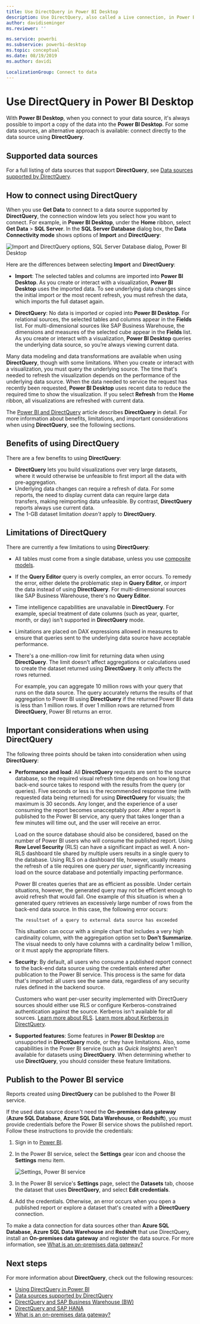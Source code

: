 ```yaml
---
title: Use DirectQuery in Power BI Desktop
description: Use DirectQuery, also called a Live connection, in Power BI Desktop
author: davidiseminger
ms.reviewer: ''

ms.service: powerbi
ms.subservice: powerbi-desktop
ms.topic: conceptual
ms.date: 08/19/2019
ms.author: davidi

LocalizationGroup: Connect to data
---
```

# Use DirectQuery in Power BI Desktop
With **Power BI Desktop**, when you connect to your data source, it's always possible to import a copy of the data into the **Power BI Desktop**. For some data sources, an alternative approach is available: connect directly to the data source using **DirectQuery**.

## Supported data sources
For a full listing of data sources that support **DirectQuery**, see [Data sources supported by DirectQuery](power-bi-data-sources.md).

## How to connect using DirectQuery
When you use **Get Data** to connect to a data source supported by **DirectQuery**, the connection window lets you select how you want to connect. For example, in **Power BI Desktop**, under the **Home** ribbon, select **Get Data** > **SQL Server**. In the **SQL Server Database** dialog box, the **Data Connectivity mode** shows options of **Import** and **DirectQuery**:

![Import and DirectQuery options, SQL Server Database dialog, Power BI Desktop](media/desktop-use-directquery/directquery_sqlserverdb.png)

Here are the differences between selecting **Import** and **DirectQuery**:

- **Import**: The selected tables and columns are imported into **Power BI Desktop**. As you create or interact with a visualization, **Power BI Desktop** uses the imported data. To see underlying data changes since the initial import or the most recent refresh, you must refresh the data, which imports the full dataset again.

- **DirectQuery**: No data is imported or copied into **Power BI Desktop**. For relational sources, the selected tables and columns appear in the **Fields** list. For multi-dimensional sources like SAP Business Warehouse, the dimensions and measures of the selected cube appear in the **Fields** list. As you create or interact with a visualization, **Power BI Desktop** queries the underlying data source, so you’re always viewing current data.

Many data modeling and data transformations are available when using **DirectQuery**, though with some limitations. When you create or interact with a visualization, you must query the underlying source. The time that's needed to refresh the visualization depends on the performance of the underlying data source. When the data needed to service the request has recently been requested, **Power BI Desktop** uses recent data to reduce the required time to show the visualization. If you select **Refresh** from the **Home** ribbon, all visualizations are refreshed with current data.

The [Power BI and DirectQuery](desktop-directquery-about.md) article describes **DirectQuery** in detail. For more information about benefits, limitations, and important considerations when using **DirectQuery**, see the following sections.

## Benefits of using DirectQuery
There are a few benefits to using **DirectQuery**:

- **DirectQuery** lets you build visualizations over very large datasets, where it would otherwise be unfeasible to first import all the data with pre-aggregation.
- Underlying data changes can require a refresh of data. For some reports, the need to display current data can require large data transfers, making reimporting data unfeasible. By contrast, **DirectQuery** reports always use current data.
- The 1-GB dataset limitation *doesn't* apply to **DirectQuery**.

## Limitations of DirectQuery
There are currently a few limitations to using **DirectQuery**:

- All tables must come from a single database, unless you use [composite models](desktop-composite-models.md).

- If the **Query Editor** query is overly complex, an error occurs. To remedy the error, either delete the problematic step in **Query Editor**, or *import* the data instead of using **DirectQuery**. For multi-dimensional sources like SAP Business Warehouse, there's no **Query Editor**.

- Time intelligence capabilities are unavailable in **DirectQuery**. For example, special treatment of date columns (such as year, quarter, month, or day) isn't supported in **DirectQuery** mode.

- Limitations are placed on DAX expressions allowed in measures to ensure that queries sent to the underlying data source have acceptable performance.

- There's a one-million-row limit for returning data when using **DirectQuery**. The limit doesn't affect aggregations or calculations used to create the dataset returned using **DirectQuery**. It only affects the rows returned.

    For example, you can aggregate 10 million rows with your query that runs on the data source. The query accurately returns the results of that aggregation to Power BI using **DirectQuery** if the returned Power BI data is less than 1 million rows. If over 1 million rows are returned from **DirectQuery**, Power BI returns an error.

## Important considerations when using DirectQuery
The following three points should be taken into consideration when using **DirectQuery**:

- **Performance and load**: All **DirectQuery** requests are sent to the source database, so the required visual refresh time depends on how long that back-end source takes to respond with the results from the query (or queries). Five seconds or less is the recommended response time (with requested data being returned) for using **DirectQuery** for visuals; the maximum is 30 seconds. Any longer, and the experience of a user consuming the report becomes unacceptably poor. After a report is published to the Power BI service, any query that takes longer than a few minutes will time out, and the user will receive an error.
  
    Load on the source database should also be considered, based on the number of Power BI users who will consume the published report. Using **Row Level Security** (RLS) can have a significant impact as well. A non-RLS dashboard tile shared by multiple users results in a single query to the database. Using RLS on a dashboard tile, however, usually means the refresh of a tile requires one query *per user*, significantly increasing load on the source database and potentially impacting performance.
  
    Power BI creates queries that are as efficient as possible. Under certain situations, however, the generated query may not be efficient enough to avoid refresh that would fail. One example of this situation is when a generated query retrieves an excessively large number of rows from the back-end data source. In this case, the following error occurs:

    ```output
    The resultset of a query to external data source has exceeded
    ```
  
    This situation can occur with a simple chart that includes a very high cardinality column, with the aggregation option set to **Don’t Summarize**. The visual needs to only have columns with a cardinality below 1 million, or it must apply the appropriate filters.

- **Security**: By default, all users who consume a published report connect to the back-end data source using the credentials entered after publication to the Power BI service. This process is the same for data that's imported: all users see the same data, regardless of any security rules defined in the backend source.

    Customers who want per-user security implemented with DirectQuery sources should either use RLS or configure Kerberos-constrained authentication against the source. Kerberos isn't available for all sources. [Learn more about RLS](service-admin-rls.md). [Learn more about Kerberos in DirectQuery](service-gateway-sso-kerberos.md).

- **Supported features**: Some features in **Power BI Desktop** are unsupported in **DirectQuery** mode, or they have limitations. Also, some capabilities in the Power BI service (such as *Quick Insights*) aren't available for datasets using **DirectQuery**. When determining whether to use **DirectQuery**, you should consider these feature limitations.

## Publish to the Power BI service
Reports created using **DirectQuery** can be published to the Power BI service.

If the used data source doesn't need the **On-premises data gateway** (**Azure SQL Database**, **Azure SQL Data Warehouse**, or **Redshift**), you must provide credentials before the Power BI service shows the published report. Follow these instructions to provide the credentials:

1. Sign in to [Power BI](https://www.powerbi.com/).
2. In the Power BI service, select the **Settings** gear icon and choose the **Settings** menu item.

    ![Settings, Power BI service](media/desktop-use-directquery/directquery_pbiservicesettings.png)

3. In the Power BI service's **Settings** page, select the **Datasets** tab, choose the dataset that uses **DirectQuery**, and select **Edit credentials**.

4. Add the credentials. Otherwise, an error occurs when you open a published report or explore a dataset that's created with a **DirectQuery** connection.

To make a data connection for data sources other than **Azure SQL Database**, **Azure SQL Data Warehouse** and **Redshift** that use DirectQuery, install an **On-premises data gateway** and register the data source. For more information, see [What is an on-premises data gateway?](service-gateway-onprem.md)

## Next steps
For more information about **DirectQuery**, check out the following resources:

- [Using DirectQuery in Power BI](desktop-directquery-about.md)
- [Data sources supported by DirectQuery](power-bi-data-sources.md)
- [DirectQuery and SAP Business Warehouse (BW)](desktop-directquery-sap-bw.md)
- [DirectQuery and SAP HANA](desktop-directquery-sap-hana.md)
- [What is an on-premises data gateway?](service-gateway-onprem.md)
